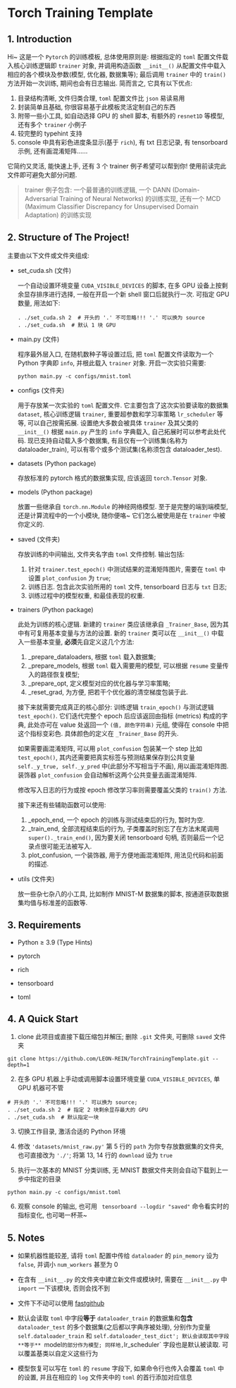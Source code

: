 # Torch Training Template

## 1. Introduction

Hi~ 这是一个 `Pytorch` 的训练模板, 总体使用原则是: 根据指定的 `toml` 配置文件载入核心训练逻辑即 `trainer` 对象, 并调用构造函数 `__init__()` 从配置文件中载入相应的各个模块及参数(模型, 优化器, 数据集等); 最后调用 `trainer` 中的 `train()` 方法开始一次训练, 期间也会有日志输出. 简而言之, 它具有以下优点:

1. 目录结构清晰, 文件归类合理, `toml` 配置文件比 `json` 易读易用
2. 封装简单且基础, 你很容易基于此模板灵活定制自己的东西
3. 附带一些小工具, 如自动选择 GPU 的 shell 脚本, 有额外的 `resnet1D` 等模型, 还有多个 `trainer` 小例子
4. 较完整的 typehint 支持
5. console 中具有彩色进度条显示(基于 `rich`), 有 txt 日志记录, 有 tensorboard 示例, 还有画混淆矩阵......

它简约又灵活, 能快速上手, 还有 3 个 trainer 例子希望可以帮到你! 使用前读完此文件即可避免大部分问题.
> trainer 例子包含: 一个最普通的训练逻辑, 一个 DANN (Domain-Adversarial Training of Neural Networks) 的训练实现, 还有一个 MCD (Maximum Classifier Discrepancy for Unsupervised Domain Adaptation) 的训练实现

## 2. Structure of The Project!
主要由以下文件或文件夹组成:
- set_cuda.sh (文件)
  
  一个自动设置环境变量 `CUDA_VISIBLE_DEVICES` 的脚本, 在多 GPU 设备上按剩余显存排序进行选择, 一般在开启一个新 shell 窗口后就执行一次. 可指定 GPU 数量, 用法如下:
  ```shell
  . ./set_cuda.sh 2  # 开头的 '.' 不可忽略!!! '.' 可以换为 source
  . ./set_cuda.sh  # 默认 1 块 GPU
  ```

- main.py (文件)

  程序最外层入口, 在随机数种子等设置过后, 把 `toml` 配置文件读取为一个 Python 字典即 `info`, 并根此载入 `trainer` 对象. 开启一次实验只需要: 
  ```shell
  python main.py -c configs/mnist.toml
  ```

- configs (文件夹)

  用于存放某一次实验的 `toml` 配置文件. 它主要包含了这次实验要读取的数据集 `dataset`, 核心训练逻辑 `trainer`, 重要超参数和学习率策略 `lr_scheduler` 等等, 可以自己按需拓展.
  设置绝大多数会被具体 `trainer` 及其父类的 `__init__()` 根据 `main.py` 产生的 `info` 字典载入, 自己拓展时可以参考此处代码. 
  现已支持自动载入多个数据集, 有且仅有一个训练集(名称为 dataloader_train), 可以有零个或多个测试集(名称须包含 dataloader_test).

- datasets (Python package)

  存放标准的 pytorch 格式的数据集实现, 应该返回 `torch.Tensor` 对象. 
  
- models (Python package)

  放置一些继承自 `torch.nn.Module` 的神经网络模型. 至于是完整的端到端模型, 还是计算流程中的一个小模块, 随你便咯~ 它们怎么被使用是在 `trainer` 中被你定义的.

- saved (文件夹)

  存放训练的中间输出, 文件夹名字由 `toml` 文件控制. 输出包括: 
  1. 针对 `trainer.test_epoch()` 中测试结果的混淆矩阵图片, 需要在 `toml` 中设置 `plot_confusion` 为 `true`; 
  2. 训练日志. 包含此次实验所用的 `toml` 文件, tensorboard 日志与 `txt` 日志;
  3. 训练过程中的模型权重, 和最佳表现的权重. 

- trainers (Python package)

  此处为训练的核心逻辑. 新建的 `trainer` 类应该继承自 `_Trainer_Base`, 因为其中有可复用基本变量与方法的设置. 新的 `trainer` 类可以在 `__init__()` 中载入一些基本变量, **必须**先自定义这几个方法: 
  1. _prepare_dataloaders, 根据 `toml` 载入数据集;
  2. _prepare_models, 根据 `toml` 载入需要用的模型, 可以根据 `resume` 变量传入的路径恢复模型;
  3. _prepare_opt, 定义模型对应的优化器与学习率策略;
  4. _reset_grad, 为方便, 把若干个优化器的清空梯度包装于此.
  
  接下来就需要完成真正的核心部分: 训练逻辑 `train_epoch()` 与测试逻辑 `test_epoch()`. 它们迭代完整个 epoch 后应该返回由指标 (metrics) 构成的字典, 此处亦可在 value 处返回一个 `(值, 颜色字符串)` 元组, 使得在 console 中把这个指标变彩色. 具体颜色的定义在 `_Trainer_Base` 的开头. 
  
  如果需要画混淆矩阵, 可以用 `plot_confusion` 包装某一个 step 比如 `test_epoch()`, 其内还需要把真实标签与预测结果保存到公共变量 `self._y_true, self._y_pred` 中(此部分不写相当于不画), 用以画混淆矩阵图. 装饰器 `plot_confusion` 会自动解析这两个公共变量去画混淆矩阵. 

  修改写入日志的行为或按 epoch 修改学习率则需要覆盖父类的 `train()` 方法.

  接下来还有些辅助函数可以使用: 
  
  1. _epoch_end, 一个 epoch 的训练与测试结束后的行为, 暂时为空.
  2. _train_end, 全部流程结束后的行为, 子类覆盖时别忘了在方法末尾调用 `super()._train_end()`, 因为要关闭 tensorboard 句柄, 否则最后一个记录点很可能无法被写入.
  3. plot_confusion, 一个装饰器, 用于方便地画混淆矩阵, 用法见代码和前面的描述.

- utils (文件夹)

  放一些杂七杂八的小工具, 比如制作 MNIST-M 数据集的脚本, 按通道获取数据集均值与标准差的函数等.


## 3. Requirements

- Python $\ge$ 3.9 (Type Hints)

- pytorch

- rich

- tensorboard

- toml

## 4. A Quick Start
1. clone 此项目或直接下载压缩包并解压; 删除 `.git` 文件夹, 可删除 `saved` 文件夹
```shell
git clone https://github.com/LEON-REIN/TorchTrainingTemplate.git --depth=1
```

2. 在多 GPU 机器上手动或调用脚本设置环境变量 `CUDA_VISIBLE_DEVICES`, 单 GPU 机器可不管
```shell
# 开头的 '.' 不可忽略!!! '.' 可以换为 source; 
. ./set_cuda.sh 2  # 指定 2 块剩余显存最大的 GPU
. ./set_cuda.sh  # 默认指定一块
```

3. 切换工作目录, 激活合适的 Python 环境

4. 修改 `'datasets/mnist_raw.py'` 第 5 行的 `path` 为你专存放数据集的文件夹, 也可直接改为 `'./'`; 将第 13, 14 行的 `download` 设为 `true`

5. 执行一次基本的 MNIST 分类训练, 无 MNIST 数据文件夹则会自动下载到上一步中指定的目录
```shell
python main.py -c configs/mnist.toml
```

6. 观察 console 的输出, 也可用 ` tensorboard --logdir "saved"` 命令看实时的指标变化, 也可喝一杯茶~

## 5. Notes

- 如果机器性能较差, 请将 `toml` 配置中传给 `dataloader` 的 `pin_memory` 设为 `false`, 并调小 `num_workers` 甚至为 0

- 在含有 `__init__.py` 的文件夹中建立新文件或模块时, 需要在 `__init__.py` 中 `import` 一下该模块, 否则会找不到

- 文件下不动可以使用 [fastgithub](https://github.com/dotnetcore/fastgithub)

- 默认会读取 `toml` 中字段**等于** `dataloader_train` 的数据集和**包含** `dataloader_test` 的多个数据集(之后都以字典序被处理), 分别作为变量 `self.dataloader_train` 和 `self.dataloader_test_dict'; 默认会读取其中字段**等于** `model` 的部分作为模型; 同样地, `lr_scheduler` 字段也是默认被读取. 可以覆盖基类以自定义这些行为

- 模型恢复可以写在 `toml` 的 `resume` 字段下, 如果命令行也传入会覆盖 `toml` 中的设置, 并且在相应的 `log` 文件夹中的 `toml` 的首行添加对应信息

